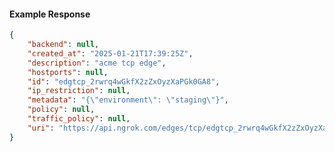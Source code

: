 <!-- Code generated for API Clients. DO NOT EDIT. -->

#### Example Response

```json
{
	"backend": null,
	"created_at": "2025-01-21T17:39:25Z",
	"description": "acme tcp edge",
	"hostports": null,
	"id": "edgtcp_2rwrq4wGkfX2zZxOyzXaPGk0GA8",
	"ip_restriction": null,
	"metadata": "{\"environment\": \"staging\"}",
	"policy": null,
	"traffic_policy": null,
	"uri": "https://api.ngrok.com/edges/tcp/edgtcp_2rwrq4wGkfX2zZxOyzXaPGk0GA8"
}
```
